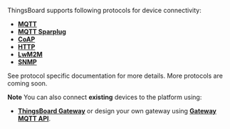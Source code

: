 
ThingsBoard supports following protocols for device connectivity:

 - **[MQTT](/docs/{{docsPrefix}}reference/mqtt-api)**
 - **[MQTT Sparplug](/docs/{{docsPrefix}}reference/sparkplug-mqtt-api)**
 - **[CoAP](/docs/{{docsPrefix}}reference/coap-api)**
 - **[HTTP](/docs/{{docsPrefix}}reference/http-api)**
 - **[LwM2M](/docs/{{docsPrefix}}reference/lwm2m-api)**
 - **[SNMP](/docs/{{docsPrefix}}reference/snmp-api)**

See protocol specific documentation for more details. More protocols are coming soon.

**Note** You can also connect **existing** devices to the platform using:

- **[ThingsBoard Gateway](/docs/iot-gateway/what-is-iot-gateway/)**
or design your own gateway using **[Gateway MQTT API](/docs/{{docsPrefix}}reference/gateway-mqtt-api/)**.

